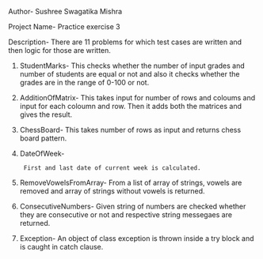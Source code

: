 Author- Sushree Swagatika Mishra

Project Name- Practice exercise 3

Description- There are 11 problems for which test cases are written and then logic for those are written.

1. StudentMarks- 
		This checks whether the number of input grades and number of students are equal or not and also it checks whether the grades 			are in the range of 0-100 or not.

2. AdditionOfMatrix-
		This takes input for number of rows and coloums and input for each coloumn and row. Then it adds both the matrices and gives 			the result.

3. ChessBoard- 
		This takes number of rows as input and returns chess board pattern.

4. DateOfWeek-

		First and last date of current week is calculated.

5. RemoveVowelsFromArray-
		From a list of array of strings, vowels are removed and array of strings without vowels is returned.
6. ConsecutiveNumbers-
		Given string of numbers are checked whether they are consecutive or not and respective string messegaes are returned.

7. Exception-
		An object of class exception is thrown inside a try block and is caught in catch clause.

